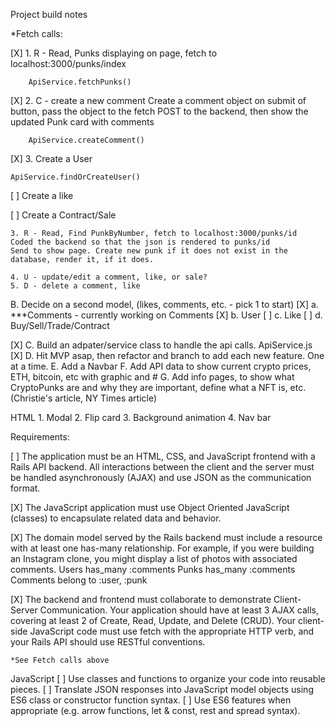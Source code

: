 Project build notes


*Fetch calls:


[X] 1. R - Read, Punks displaying on page, fetch to localhost:3000/punks/index

        ApiService.fetchPunks()

[X]   2. C - create a new comment
    Create a comment object on submit of button, pass the object to the fetch POST to the backend, then show the updated Punk card with comments

        ApiService.createComment()

[X]  3. Create a User

    ApiService.findOrCreateUser()



[ ]    Create a like 

[ ]    Create a Contract/Sale

    3. R - Read, Find PunkByNumber, fetch to localhost:3000/punks/id
    Coded the backend so that the json is rendered to punks/id
    Send to show page. Create new punk if it does not exist in the database, render it, if it does.

    4. U - update/edit a comment, like, or sale?
    5. D - delete a comment, like

B. Decide on a second model, (likes, comments, etc. - pick 1 to start)
    [X] a.  ***Comments - currently working on Comments
    [X] b. User 
    [ ] c. Like
    [ ] d. Buy/Sell/Trade/Contract
    

[X] C. Build an adpater/service class to handle the api calls.
    ApiService.js
[X] D. Hit MVP asap, then refactor and branch to add each new feature. One at a time.
E. Add a Navbar
F. Add API data to show current crypto prices, ETH, bitcoin, etc with graphic and #
G. Add info pages, to show what CryptoPunks are and why they are important, define what a NFT is, etc. (Christie's article, NY Times article)


HTML
    1. Modal
    2. Flip card
    3. Background animation
    4. Nav bar

Requirements:

[ ] The application must be an HTML, CSS, and JavaScript frontend with a Rails API backend. All interactions between the client and the server must be handled asynchronously (AJAX) and use JSON as the communication format.

[X] The JavaScript application must use Object Oriented JavaScript (classes) to encapsulate related data and behavior.

[X] The domain model served by the Rails backend must include a resource with at least one has-many relationship. For example, if you were building an Instagram clone, you might display a list of photos with associated comments.
    Users has_many :comments
    Punks has_many :comments
    Comments belong to :user, :punk

[X] The backend and frontend must collaborate to demonstrate Client-Server Communication. Your application should have at least 3 AJAX calls, covering at least 2 of Create, Read, Update, and Delete (CRUD). Your client-side JavaScript code must use fetch with the appropriate HTTP verb, and your Rails API should use RESTful conventions.

    *See Fetch calls above

JavaScript
[ ] Use classes and functions to organize your code into reusable pieces.
[ ] Translate JSON responses into JavaScript model objects using ES6 class or constructor function syntax.
[ ] Use ES6 features when appropriate (e.g. arrow functions, let & const, rest and spread syntax).